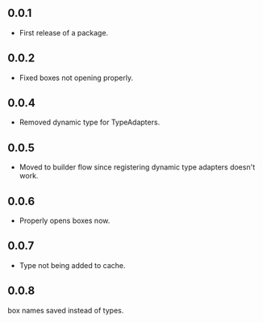 ## 0.0.1

* First release of a package.

## 0.0.2

* Fixed boxes not opening properly.

## 0.0.4

* Removed dynamic type for TypeAdapters.

## 0.0.5

* Moved to builder flow since registering dynamic type adapters doesn't work.

## 0.0.6

* Properly opens boxes now.

## 0.0.7

* Type not being added to cache.

## 0.0.8

box names saved instead of types.